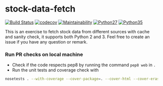 # stock-data-fetch

[![Build Status](https://travis-ci.org/fcalice/stock-data-fetch.svg?branch=master)](https://travis-ci.org/fcalice/stock-data-fetch)
[![codecov](https://codecov.io/gh/fcalice/stock-data-fetch/branch/master/graph/badge.svg)](https://codecov.io/gh/fcalice/stock-data-fetch)
[![Maintainability](https://api.codeclimate.com/v1/badges/5b83db2c856ce54d95e4/maintainability)](https://codeclimate.com/github/fcalice/stock-data-fetch/maintainability)
[![Python27](https://img.shields.io/badge/python-2.7-blue.svg)](https://travis-ci.org/fcalice/stock-data-fetch)
[![Python35](https://img.shields.io/badge/python-3.5-blue.svg)](https://travis-ci.org/fcalice/stock-data-fetch)

This is an exercise to fetch stock data from different sources with cache and sanity check,
it supports both Python 2 and 3. Feel free to create an issue if you have any question or remark.

### Run PR checks on local machine
- Check if the code respects pep8 by running the command `pep8 web` in `.`
- Run the unit tests and coverage check with
```bash
nosetests . --with-coverage --cover-package=. --cover-html --cover-erase
```
